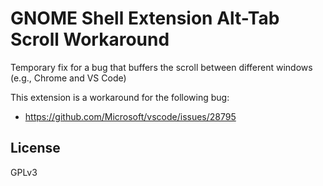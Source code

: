 # GNOME Shell Extension Alt-Tab Scroll Workaround

Temporary fix for a bug that buffers the scroll between different windows (e.g., Chrome and VS Code)

This extension is a workaround for the following bug:
- https://github.com/Microsoft/vscode/issues/28795

## License
GPLv3
